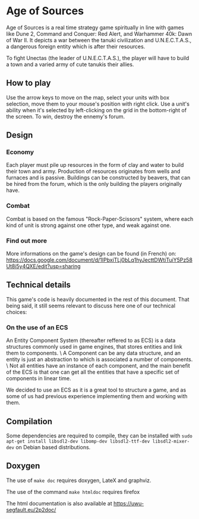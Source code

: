 # Age of Sources

Age of Sources is a real time strategy game spiritually in line with games like Dune 2, Command and Conquer: Red Alert, and Warhammer 40k: Dawn of War II. It depicts a war between the tanuki civilization and U.N.E.C.T.A.S., a dangerous foreign entity which is after their resources.

To fight Unectas (the leader of U.N.E.C.T.A.S.), the player will have to build a town and a varied army of cute tanukis their allies.

## How to play

Use the arrow keys to move on the map, select your units with box selection, move them to your mouse's position with right click. Use a unit's ability when it's selected by left-clicking on the grid in the bottom-right of the screen.
To win, destroy the ennemy's forum.

## Design

### Economy
Each player must pile up resources in the form of clay and water to build their town and army. Production of resources originates from wells and furnaces and is passive.
Buildings can be constructed by beavers, that can be hired from the forum, which is the only building the players originally have.

### Combat
Combat is based on the famous "Rock-Paper-Scissors" system, where each kind of unit is strong against one other type, and weak against one.

### Find out more
More informations on the game's design can be found (in French) on: https://docs.google.com/document/d/1IPbxiTLj0bLq1hyJecttDWtiTuiY5Pz58Ut8i5y4QXE/edit?usp=sharing 
## Technical details

This game's code is heavily documented in the rest of this document. That being said, it still seems relevant to discuss here one of our technical choices:
### On the use of an ECS
An Entity Component System (thereafter reffered to as ECS) is a data structures commonly used in game engines, that stores entities and link them to components. \\
A Component can be any data structure, and an entity is just an abstraction to which is associated a number of components. \\
Not all entities have an instance of each component, and the main benefit of the ECS is that one can get all the entities that have a specific set of components in linear time.

We decided to use an ECS as it is a great tool to structure a game, and as some of us had previous experience implementing them and working with them.


## Compilation

Some dependencies are required to compile, they can be installed with `sudo apt-get install libsdl2-dev libomp-dev libsdl2-ttf-dev libsdl2-mixer-dev` on Debian based distributions.

## Doxygen

The use of `make doc` requires doxygen, LateX and graphviz.

The use of the command `make htmldoc` requires firefox

The html documentation is also available at https://uwu-segfault.eu/2p2doc/
